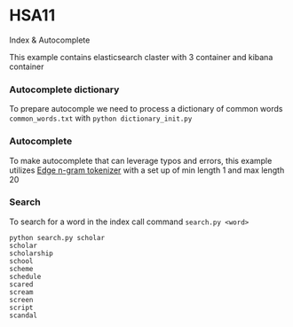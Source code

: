 # HSA11
Index & Autocomplete

This example contains elasticsearch claster with 3 container and kibana container

### Autocomplete dictionary

To prepare autocomple we need to process a dictionary of common words `common_words.txt` with `python dictionary_init.py`


### Autocomplete

To make autocomplete that can leverage typos and errors, this example utilizes [Edge n-gram tokenizer](https://www.elastic.co/guide/en/elasticsearch/reference/current/analysis-edgengram-tokenizer.html) with a set up of min length 1 and max length 20


### Search

To search for a word in the index call command `search.py <word>`

```
python search.py scholar
scholar
scholarship
school
scheme
schedule
scared
scream
screen
script
scandal

```
